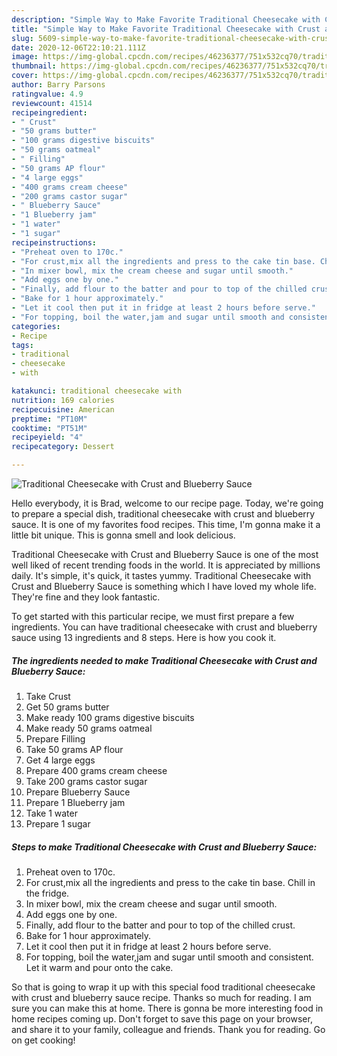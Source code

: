 ```yaml
---
description: "Simple Way to Make Favorite Traditional Cheesecake with Crust and Blueberry Sauce"
title: "Simple Way to Make Favorite Traditional Cheesecake with Crust and Blueberry Sauce"
slug: 5609-simple-way-to-make-favorite-traditional-cheesecake-with-crust-and-blueberry-sauce
date: 2020-12-06T22:10:21.111Z
image: https://img-global.cpcdn.com/recipes/46236377/751x532cq70/traditional-cheesecake-with-crust-and-blueberry-sauce-recipe-main-photo.jpg
thumbnail: https://img-global.cpcdn.com/recipes/46236377/751x532cq70/traditional-cheesecake-with-crust-and-blueberry-sauce-recipe-main-photo.jpg
cover: https://img-global.cpcdn.com/recipes/46236377/751x532cq70/traditional-cheesecake-with-crust-and-blueberry-sauce-recipe-main-photo.jpg
author: Barry Parsons
ratingvalue: 4.9
reviewcount: 41514
recipeingredient:
- " Crust"
- "50 grams butter"
- "100 grams digestive biscuits"
- "50 grams oatmeal"
- " Filling"
- "50 grams AP flour"
- "4 large eggs"
- "400 grams cream cheese"
- "200 grams castor sugar"
- " Blueberry Sauce"
- "1 Blueberry jam"
- "1 water"
- "1 sugar"
recipeinstructions:
- "Preheat oven to 170c."
- "For crust,mix all the ingredients and press to the cake tin base. Chill in the fridge."
- "In mixer bowl, mix the cream cheese and sugar until smooth."
- "Add eggs one by one."
- "Finally, add flour to the batter and pour to top of the chilled crust."
- "Bake for 1 hour approximately."
- "Let it cool then put it in fridge at least 2 hours before serve."
- "For topping, boil the water,jam and sugar until smooth and consistent. Let it warm and pour onto the cake."
categories:
- Recipe
tags:
- traditional
- cheesecake
- with

katakunci: traditional cheesecake with 
nutrition: 169 calories
recipecuisine: American
preptime: "PT10M"
cooktime: "PT51M"
recipeyield: "4"
recipecategory: Dessert

---
```



![Traditional Cheesecake with Crust and Blueberry Sauce](https://img-global.cpcdn.com/recipes/46236377/751x532cq70/traditional-cheesecake-with-crust-and-blueberry-sauce-recipe-main-photo.jpg)

Hello everybody, it is Brad, welcome to our recipe page. Today, we're going to prepare a special dish, traditional cheesecake with crust and blueberry sauce. It is one of my favorites food recipes. This time, I'm gonna make it a little bit unique. This is gonna smell and look delicious.



Traditional Cheesecake with Crust and Blueberry Sauce is one of the most well liked of recent trending foods in the world. It is appreciated by millions daily. It's simple, it's quick, it tastes yummy. Traditional Cheesecake with Crust and Blueberry Sauce is something which I have loved my whole life. They're fine and they look fantastic.


To get started with this particular recipe, we must first prepare a few ingredients. You can have traditional cheesecake with crust and blueberry sauce using 13 ingredients and 8 steps. Here is how you cook it.

<!--inarticleads1-->

##### The ingredients needed to make Traditional Cheesecake with Crust and Blueberry Sauce:

1. Take  Crust
1. Get 50 grams butter
1. Make ready 100 grams digestive biscuits
1. Make ready 50 grams oatmeal
1. Prepare  Filling
1. Take 50 grams AP flour
1. Get 4 large eggs
1. Prepare 400 grams cream cheese
1. Take 200 grams castor sugar
1. Prepare  Blueberry Sauce
1. Prepare 1 Blueberry jam
1. Take 1 water
1. Prepare 1 sugar




<!--inarticleads2-->

##### Steps to make Traditional Cheesecake with Crust and Blueberry Sauce:

1. Preheat oven to 170c.
1. For crust,mix all the ingredients and press to the cake tin base. Chill in the fridge.
1. In mixer bowl, mix the cream cheese and sugar until smooth.
1. Add eggs one by one.
1. Finally, add flour to the batter and pour to top of the chilled crust.
1. Bake for 1 hour approximately.
1. Let it cool then put it in fridge at least 2 hours before serve.
1. For topping, boil the water,jam and sugar until smooth and consistent. Let it warm and pour onto the cake.




So that is going to wrap it up with this special food traditional cheesecake with crust and blueberry sauce recipe. Thanks so much for reading. I am sure you can make this at home. There is gonna be more interesting food in home recipes coming up. Don't forget to save this page on your browser, and share it to your family, colleague and friends. Thank you for reading. Go on get cooking!
